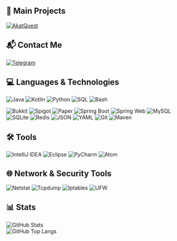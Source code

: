## 🚀 Main Projects
[![AkatQuest](https://img.shields.io/badge/AkatQuest-Minecraft%20Plugin-00B16A?style=flat&logo=java)](https://github.com/AkatSireev/AkatQuest)

## 📬 Contact Me
[![Telegram](https://img.shields.io/badge/Telegram-@AkatSireev-0088cc?style=flat&logo=telegram)](https://t.me/AkatSireev)

## 💻 Languages & Technologies
![Java](https://img.shields.io/badge/Java-000000?style=flat&logo=java&logoColor=white) ![Kotlin](https://img.shields.io/badge/Kotlin-000000?style=flat&logo=kotlin&logoColor=white) ![Python](https://img.shields.io/badge/Python-000000?style=flat&logo=python&logoColor=white) ![SQL](https://img.shields.io/badge/SQL-000000?style=flat&logo=postgresql&logoColor=white) ![Bash](https://img.shields.io/badge/Bash-000000?style=flat&logo=gnubash&logoColor=white)

![Bukkit](https://img.shields.io/badge/Bukkit-000000?style=flat&logo=java&logoColor=white) ![Spigot](https://img.shields.io/badge/Spigot-000000?style=flat&logo=java&logoColor=white) ![Paper](https://img.shields.io/badge/Paper-000000?style=flat&logo=java&logoColor=white) ![Spring Boot](https://img.shields.io/badge/Spring%20Boot-000000?style=flat&logo=springboot&logoColor=white) ![Spring Web](https://img.shields.io/badge/Spring%20Web-000000?style=flat&logo=spring&logoColor=white) ![MySQL](https://img.shields.io/badge/MySQL-000000?style=flat&logo=mysql&logoColor=white) ![SQLite](https://img.shields.io/badge/SQLite-000000?style=flat&logo=sqlite&logoColor=white) ![Redis](https://img.shields.io/badge/Redis-000000?style=flat&logo=redis&logoColor=white) ![JSON](https://img.shields.io/badge/JSON-000000?style=flat&logo=json&logoColor=white) ![YAML](https://img.shields.io/badge/YAML-000000?style=flat&logo=yaml&logoColor=white) ![Git](https://img.shields.io/badge/Git-000000?style=flat&logo=git&logoColor=white) ![Maven](https://img.shields.io/badge/Maven-000000?style=flat&logo=apachemaven&logoColor=white)

## 🛠️ Tools
![IntelliJ IDEA](https://img.shields.io/badge/IntelliJ%20IDEA-000000?style=flat&logo=intellijidea&logoColor=white) ![Eclipse](https://img.shields.io/badge/Eclipse-000000?style=flat&logo=eclipseide&logoColor=white) ![PyCharm](https://img.shields.io/badge/PyCharm-000000?style=flat&logo=pycharm&logoColor=white) ![Atom](https://img.shields.io/badge/Atom-000000?style=flat&logo=atom&logoColor=white)

## 🌐 Network & Security Tools
![Netstat](https://img.shields.io/badge/Netstat-000000?style=flat&logo=gnubash&logoColor=white) ![Tcpdump](https://img.shields.io/badge/Tcpdump-000000?style=flat&logo=gnubash&logoColor=white) ![Iptables](https://img.shields.io/badge/Iptables-000000?style=flat&logo=gnubash&logoColor=white) ![UFW](https://img.shields.io/badge/UFW-000000?style=flat&logo=gnubash&logoColor=white)

## 📊 Stats
![GitHub Stats](https://github-readme-stats.vercel.app/api?username=AkatSireev&show_icons=true&hide_title=true&count_private=true&hide=prs&theme=dark)  
![GitHub Top Langs](https://github-readme-stats.vercel.app/api/top-langs/?username=AkatSireev&layout=compact&theme=dark)
